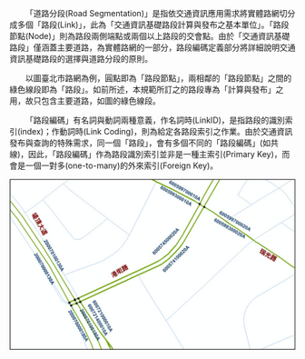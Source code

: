 &emsp;&emsp;「道路分段(Road Segmentation)」是指依交通資訊應用需求將實體路網切分成多個「路段(Link)」，此為「交通資訊基礎路段計算與發布之基本單位」。「路段節點(Node)」則為路段兩側端點或兩個以上路段的交會點。由於「交通資訊基礎路段」僅涵蓋主要道路，為實體路網的一部分，路段編碼定義部分將詳細說明交通資訊基礎路段的選擇與道路分段的原則。

&emsp;&emsp;以圖臺北市路網為例，圓點即為「路段節點」，兩相鄰的「路段節點」之間的綠色線段即為「路段」。如前所述，本規範所訂之的路段專為「計算與發布」之用，故只包含主要道路，如圖的綠色線段。

&emsp;&emsp;「路段編碼」有名詞與動詞兩種意義，作名詞時(LinkID)，是指路段的識別索引(index)；作動詞時(Link Coding)，則為給定各路段索引之作業。由於交通資訊發布與查詢的特殊需求，同一個「路段」，會有多個不同的「路段編碼」(如共線)，因此，「路段編碼」作為路段識別索引並非是一種主索引(Primary Key)，而會是一個一對多(one-to-many)的外來索引(Foreign Key)。

![全國交通資訊基礎路段(綠色線段部分)示意圖](001.jpg)
